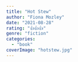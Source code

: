```yaml
---
title: "Hot Stew"
author: "Fiona Mozley"
date: "2021-08-28"
rating: "👍👍👍"
genre: "fiction"
categories: 
  - "book"
coverImage: "hotstew.jpg"
---
```

